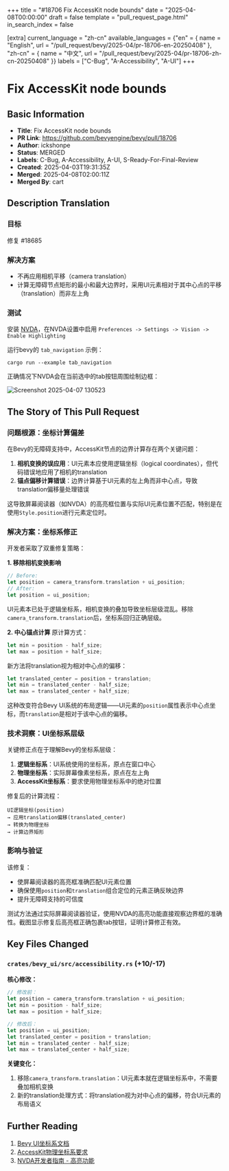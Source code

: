 +++
title = "#18706 Fix AccessKit node bounds"
date = "2025-04-08T00:00:00"
draft = false
template = "pull_request_page.html"
in_search_index = false

[extra]
current_language = "zh-cn"
available_languages = {"en" = { name = "English", url = "/pull_request/bevy/2025-04/pr-18706-en-20250408" }, "zh-cn" = { name = "中文", url = "/pull_request/bevy/2025-04/pr-18706-zh-cn-20250408" }}
labels = ["C-Bug", "A-Accessibility", "A-UI"]
+++

# Fix AccessKit node bounds

## Basic Information
- **Title**: Fix AccessKit node bounds  
- **PR Link**: https://github.com/bevyengine/bevy/pull/18706
- **Author**: ickshonpe
- **Status**: MERGED
- **Labels**: C-Bug, A-Accessibility, A-UI, S-Ready-For-Final-Review
- **Created**: 2025-04-03T19:31:35Z
- **Merged**: 2025-04-08T02:00:11Z
- **Merged By**: cart

## Description Translation
### 目标
修复 #18685

### 解决方案
* 不再应用相机平移（camera translation）
* 计算无障碍节点矩形的最小和最大边界时，采用UI元素相对于其中心点的平移（translation）而非左上角

### 测试
安装 [NVDA](https://www.nvaccess.org/)，在NVDA设置中启用 `Preferences -> Settings -> Vision -> Enable Highlighting`

运行bevy的 `tab_navigation` 示例：
```
cargo run --example tab_navigation
``` 
正确情况下NVDA会在当前选中的tab按钮周围绘制边框：

![Screenshot 2025-04-07 130523](https://github.com/user-attachments/assets/07d9a795-5d55-4b61-9602-2e8917020245)

## The Story of This Pull Request

### 问题根源：坐标计算偏差
在Bevy的无障碍支持中，AccessKit节点的边界计算存在两个关键问题：

1. **相机变换的误应用**：UI元素本应使用逻辑坐标（logical coordinates），但代码错误地应用了相机的translation
2. **锚点偏移计算错误**：边界计算基于UI元素的左上角而非中心点，导致translation偏移量处理错误

这导致屏幕阅读器（如NVDA）的高亮框位置与实际UI元素位置不匹配，特别是在使用`Style.position`进行元素定位时。

### 解决方案：坐标系修正
开发者采取了双重修复策略：

**1. 移除相机变换影响**
```rust
// Before:
let position = camera_transform.translation + ui_position;
// After:
let position = ui_position;
```
UI元素本已处于逻辑坐标系，相机变换的叠加导致坐标层级混乱。移除`camera_transform.translation`后，坐标系回归正确层级。

**2. 中心锚点计算**
原计算方式：
```rust
let min = position - half_size;
let max = position + half_size;
```
新方法将translation视为相对中心点的偏移：
```rust
let translated_center = position + translation;
let min = translated_center - half_size;
let max = translated_center + half_size;
```
这种改变符合Bevy UI系统的布局逻辑——UI元素的`position`属性表示中心点坐标，而`translation`是相对于该中心点的偏移。

### 技术洞察：UI坐标系层级
关键修正点在于理解Bevy的坐标系层级：
1. **逻辑坐标系**：UI系统使用的坐标系，原点在窗口中心
2. **物理坐标系**：实际屏幕像素坐标系，原点在左上角
3. **AccessKit坐标系**：要求使用物理坐标系中的绝对位置

修复后的计算流程：
```
UI逻辑坐标(position) 
→ 应用translation偏移(translated_center) 
→ 转换为物理坐标 
→ 计算边界矩形
```

### 影响与验证
该修复：
- 使屏幕阅读器的高亮框准确匹配UI元素位置
- 确保使用`position`和`translation`组合定位的元素正确反映边界
- 提升无障碍支持的可信度

测试方法通过实际屏幕阅读器验证，使用NVDA的高亮功能直接观察边界框的准确性。截图显示修复后高亮框正确包裹tab按钮，证明计算修正有效。

## Key Files Changed

### `crates/bevy_ui/src/accessibility.rs` (+10/-17)
**核心修改：**
```rust
// 修改前：
let position = camera_transform.translation + ui_position;
let min = position - half_size;
let max = position + half_size;

// 修改后：
let position = ui_position;
let translated_center = position + translation;
let min = translated_center - half_size;
let max = translated_center + half_size;
```

**关键变化：**
1. 移除`camera_transform.translation`：UI元素本就在逻辑坐标系中，不需要叠加相机变换
2. 新的translation处理方式：将translation视为对中心点的偏移，符合UI元素的布局语义

## Further Reading
1. [Bevy UI坐标系文档](https://bevyengine.org/learn/book/features/ui/#coordinate-system)
2. [AccessKit物理坐标系要求](https://accesskit.dev/coordinates.html)
3. [NVDA开发者指南 - 高亮功能](https://www.nvaccess.org/files/nvda/documentation/developerGuide.html#Foreground)